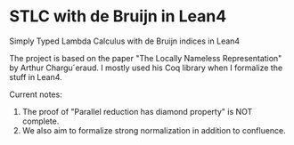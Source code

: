 # STLC with de Bruijn in Lean4
Simply Typed Lambda Calculus with de Bruijn indices in Lean4

The project is based on the paper "The Locally Nameless Representation" by Arthur Chargu´eraud. I mostly used his Coq library when I formalize the stuff in Lean4.

Current notes:
1) The proof of "Parallel reduction has diamond property" is NOT complete.
2) We also aim to formalize strong normalization in addition to confluence.
